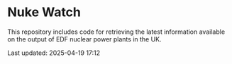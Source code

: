 # Nuke Watch

This repository includes code for retrieving the latest information available on the output of EDF nuclear power plants in the UK.

Last updated: 2025-04-19 17:12